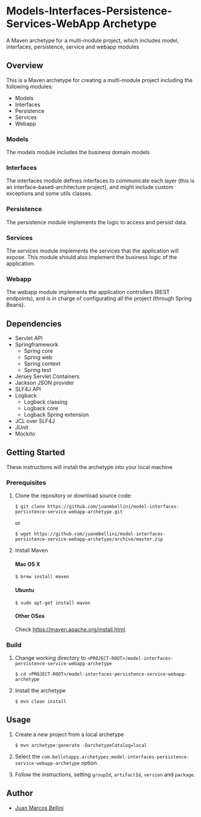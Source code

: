 # Models-Interfaces-Persistence-Services-WebApp Archetype

A Maven archetype for a multi-module project, which includes model, interfaces, persistence, service and webapp modules

## Overview
This is a Maven archetype for creating a multi-module project including the following modules:


* Models
* Interfaces
* Persistence
* Services
* Webapp

### Models
The models module includes the business domain models

### Interfaces
The interfaces module defines interfaces to communicate each layer (this is an interface-based-architecture project), and might include custom exceptions and some utils classes.

### Persistence
The persistence module implements the logic to access and persist data.

### Services
The services module implements the services that the application will expose. This module should also implement the business logic of the application.

### Webapp
The webapp module implements the application controllers (REST endpoints), and is in charge of configurating all the project (through Spring Beans).


## Dependencies

* Servlet API
* Springframework
	* Spring core
	* Spring web
	* Spring context
	* Spring test
* Jersey Servlet Containers
* Jackson JSON provider
* SLF4J API
* Logback
	* Logback classing
	* Logback core
	* Logback Spring extension
* JCL over SLF4J
* JUnit
* Mockito



## Getting Started

These instructions will install the archetype into your local machine

### Prerequisites

1. Clone the repository or download source code:

	```
	$ git clone https://github.com/juanmbellini/model-interfaces-persistence-service-webapp-archetype.git
	```
	or
	
	```
	$ wget https://github.com/juanmbellini/model-interfaces-persistence-service-webapp-archetype/archive/master.zip
	```

2. Install Maven

	#### Mac OS X
	```
	$ brew install maven
	```
	
	#### Ubuntu
	```
	$ sudo apt-get install maven
	```
	
	#### Other OSes
	Check https://maven.apache.org/install.html.
	

### Build

1. Change working directory to ```<PROJECT-ROOT>/model-interfaces-persistence-service-webapp-archetype```

	```
	$ cd <PROJECT-ROOT>/model-interfaces-persistence-service-webapp-archetype
	```
	
2. Install the archetype

	```
	$ mvn clean install
	```

## Usage

1. Create a new project from a local archetype

	```
	$ mvn archetype:generate -DarchetypeCatalog=local
	```

2. Select the ```com.bellotapps.archetypes:model-interfaces-persistence-service-webapp-archetype``` option.

3.	Follow the instructions, setting ```groupId```, ```artifactId```, ```version``` and ```package```.


## Author
* [Juan Marcos Bellini](https://github.com/juanmbellini)